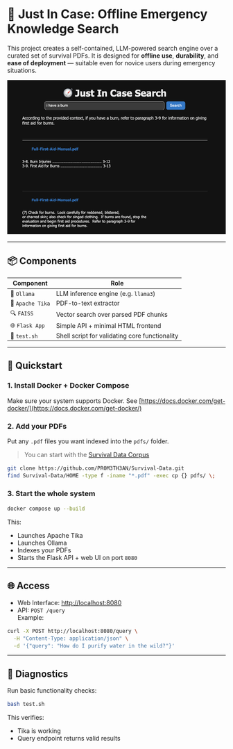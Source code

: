 # 🛟 Just In Case: Offline Emergency Knowledge Search

This project creates a self-contained, LLM-powered search engine over a curated set of survival PDFs. It is designed for **offline use**, **durability**, and **ease of deployment** — suitable even for novice users during emergency situations.

![screenshot](screenshot.png?raw=true "screenshot")

---

## 📦 Components

| Component       | Role                                             |
|-----------------|--------------------------------------------------|
| 🧠 `Ollama`       | LLM inference engine (e.g. `llama3`)             |
| 📄 `Apache Tika` | PDF-to-text extractor                            |
| 🔍 `FAISS`        | Vector search over parsed PDF chunks            |
| 🌐 `Flask App`    | Simple API + minimal HTML frontend              |
| 🧪 `test.sh`      | Shell script for validating core functionality  |

---

## 🚀 Quickstart

### 1. Install Docker + Docker Compose

Make sure your system supports Docker. See [https://docs.docker.com/get-docker/](https://docs.docker.com/get-docker/)

### 2. Add your PDFs

Put any `.pdf` files you want indexed into the `pdfs/` folder.

> You can start with the [Survival Data Corpus](https://github.com/PR0M3TH3AN/Survival-Data)

```bash
git clone https://github.com/PR0M3TH3AN/Survival-Data.git
find Survival-Data/HOME -type f -iname "*.pdf" -exec cp {} pdfs/ \;
```

### 3. Start the whole system

```bash
docker compose up --build
```

This:
- Launches Apache Tika
- Launches Ollama
- Indexes your PDFs
- Starts the Flask API + web UI on port `8080`

---

## 🌐 Access

- Web Interface: [http://localhost:8080](http://localhost:8080)
- API: `POST /query`  
  Example:

```bash
curl -X POST http://localhost:8080/query \
  -H "Content-Type: application/json" \
  -d '{"query": "How do I purify water in the wild?"}'
```

---

## 🧪 Diagnostics

Run basic functionality checks:

```bash
bash test.sh
```

This verifies:
- Tika is working
- Query endpoint returns valid results


